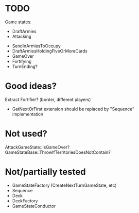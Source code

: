 TODO
====
Game states:
+ DraftArmies 
+ Attacking
-   SendInArmiesToOccupy
-   DraftArmiesHoldingFiveOrMoreCards
- 	GameOver
- Fortifying
- TurnEnding? 




Good ideas?
===========
Extract Fortifier? (border, different players)
+ GetNextOrFirst extension should be replaced by "Sequence" implementation


Not used?
=========
AttackGameState::IsGameOver?
GameStateBase::ThrowIfTerritoriesDoesNotContain?


Not/partially tested
====================
- GameStateFactory (CreateNextTurnGameState, etc)
- Sequence
- Deck
- DeckFactory
- GameStateConductor